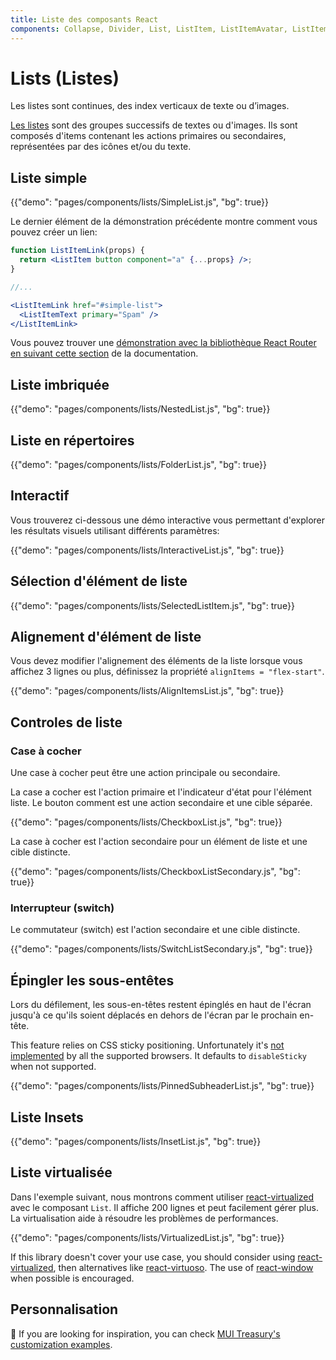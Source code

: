 ```yaml
---
title: Liste des composants React
components: Collapse, Divider, List, ListItem, ListItemAvatar, ListItemIcon, ListItemSecondaryAction, ListItemText, ListSubheader
---
```


# Lists (Listes)

<p class="description">Les listes sont continues, des index verticaux de texte ou d’images.</p>

[Les listes](https://material.io/design/components/lists.html) sont des groupes successifs de textes ou d'images. Ils sont composés d'items contenant les actions primaires ou secondaires, représentées par des icônes et/ou du texte.

## Liste simple

{{"demo": "pages/components/lists/SimpleList.js", "bg": true}}

Le dernier élément de la démonstration précédente montre comment vous pouvez créer un lien:

```jsx
function ListItemLink(props) {
  return <ListItem button component="a" {...props} />;
}

//...

<ListItemLink href="#simple-list">
  <ListItemText primary="Spam" />
</ListItemLink>
```

Vous pouvez trouver une [démonstration avec la bibliothèque React Router en suivant cette section](/guides/composition/#react-router) de la documentation.

## Liste imbriquée

{{"demo": "pages/components/lists/NestedList.js", "bg": true}}

## Liste en répertoires

{{"demo": "pages/components/lists/FolderList.js", "bg": true}}

## Interactif

Vous trouverez ci-dessous une démo interactive vous permettant d'explorer les résultats visuels utilisant différents paramètres:

{{"demo": "pages/components/lists/InteractiveList.js", "bg": true}}

## Sélection d'élément de liste

{{"demo": "pages/components/lists/SelectedListItem.js", "bg": true}}

## Alignement d'élément de liste

Vous devez modifier l'alignement des éléments de la liste lorsque vous affichez 3 lignes ou plus, définissez la propriété `alignItems = "flex-start"`.

{{"demo": "pages/components/lists/AlignItemsList.js", "bg": true}}

## Controles de liste

### Case à cocher

Une case à cocher peut être une action principale ou secondaire.

La case a cocher est l'action primaire et l'indicateur d'état pour l'élément liste. Le bouton comment est une action secondaire et une cible séparée.

{{"demo": "pages/components/lists/CheckboxList.js", "bg": true}}

La case à cocher est l'action secondaire pour un élément de liste et une cible distincte.

{{"demo": "pages/components/lists/CheckboxListSecondary.js", "bg": true}}

### Interrupteur (switch)

Le commutateur (switch) est l'action secondaire et une cible distincte.

{{"demo": "pages/components/lists/SwitchListSecondary.js", "bg": true}}

## Épingler les sous-entêtes

Lors du défilement, les sous-en-têtes restent épinglés en haut de l'écran jusqu'à ce qu'ils soient déplacés en dehors de l'écran par le prochain en-tête.

This feature relies on CSS sticky positioning. Unfortunately it's [not implemented](https://caniuse.com/#search=sticky) by all the supported browsers. It defaults to `disableSticky` when not supported.

{{"demo": "pages/components/lists/PinnedSubheaderList.js", "bg": true}}

## Liste Insets

{{"demo": "pages/components/lists/InsetList.js", "bg": true}}

## Liste virtualisée

Dans l'exemple suivant, nous montrons comment utiliser [react-virtualized](https://github.com/bvaughn/react-window) avec le composant `List`. Il affiche 200 lignes et peut facilement gérer plus. La virtualisation aide à résoudre les problèmes de performances.

{{"demo": "pages/components/lists/VirtualizedList.js", "bg": true}}

If this library doesn't cover your use case, you should consider using [react-virtualized](https://github.com/bvaughn/react-virtualized), then alternatives like [react-virtuoso](https://github.com/petyosi/react-virtuoso). The use of [react-window](https://github.com/bvaughn/react-window) when possible is encouraged.

## Personnalisation

🎨 If you are looking for inspiration, you can check [MUI Treasury's customization examples](https://mui-treasury.com/styles/list-item).